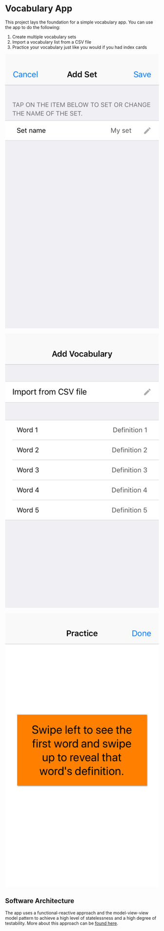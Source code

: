 # Vocabulary App

This project lays the foundation for a simple vocabulary app. You can use the app to do the following:

1. Create multiple vocabulary sets
2. Import a vocabulary list from a CSV file
3. Practice your vocabulary just like you would if you had index cards

![Screenshot](https://github.com/cbraunsch-dev/VocabularyApp/blob/master/VocabularyAppTests/SnapshotTests/en/ReferenceImages_64/VocabularyAppTests.AddSetViewControllerSnapshotTests/testViewDidLoad_when_nameSpecified_iPhone_320x568%402x.png "Screenshot")

![Screenshot](https://github.com/cbraunsch-dev/VocabularyApp/blob/master/VocabularyAppTests/SnapshotTests/en/ReferenceImages_64/VocabularyAppTests.AddVocabularyViewControllerSnapshotTests/testImportFromFile_then_displayImportedVocabularyPairs_iPhone_320x568%402x.png "Screenshot")

![Screenshot](https://github.com/cbraunsch-dev/VocabularyApp/blob/master/VocabularyAppTests/SnapshotTests/en/ReferenceImages_64/VocabularyAppTests.PracticeSetViewControllerSnapshotTests/testShowValue_then_showDefinitionOfCurrentVocabularyPair_iPhone_320x568%402x.png "Screenshot")

## Software Architecture

The app uses a functional-reactive approach and the model-view-view model pattern to achieve a high level of statelessness and a high degree of testability. More about this approach can be [found here](https://github.com/cbraunsch-dev/TaskManagerApp).